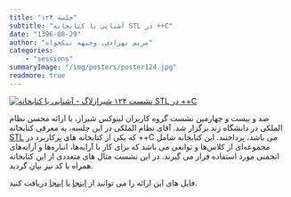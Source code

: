 ```yaml
---
title: "جلسه ۱۲۴"
subtitle: "آشنایی با کتابخانه STL در ++C"
date: "1396-08-29"
author: "مریم بهزادی, وجیهه نیکخواه"
categories:
    - "sessions"
summaryImage: "/img/posters/poster124.jpg"
readmore: true
---
```

[![نشست ۱۲۴ شیرازلاگ - آشنایی با کتابخانه STL در ++C](../../img/posters/poster124.jpg)](../../img/poster124.jpg)

صد و بیست و چهارمین نشست گروه کاربران لینوکس شیراز، با ارائه محسن نظام الملکی در دانشگاه زند برگزار شد. آقای نظام الملکی در این جلسه، به معرفی کتابخانه [STL](http://www.sgi.com/tech/stl/table_of_contents.html)
که یکی از کتابخانه های پرکاربرد در ++C می باشد، پرداختند.
این کتابخانه شامل مجموعه‌ای از کلاس‌ها و توابعی می باشد که برای کار با آرایه‌ها، انباره‌ها و آرایه‌های انجمنی مورد استفاده قرار می گیرند.
در این نشست مثال های متعددی از این کتابخانه همراه با کد نیز بیان گردید.

فایل های این ارائه را می توانید از [اینجا](https://gitlab.com/shirazlug/resources/tree/master/presentations/session_124)
یا [اینجا](https://www.slideshare.net/ShirazLUG/c-stl-82561145)
دریافت کنید.